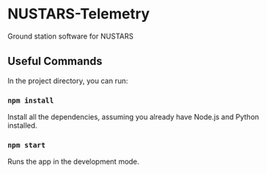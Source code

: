 # NUSTARS-Telemetry
Ground station software for NUSTARS

## Useful Commands

In the project directory, you can run:

### `npm install`

Install all the dependencies, assuming you already have Node.js and Python installed.

### `npm start`

Runs the app in the development mode.
